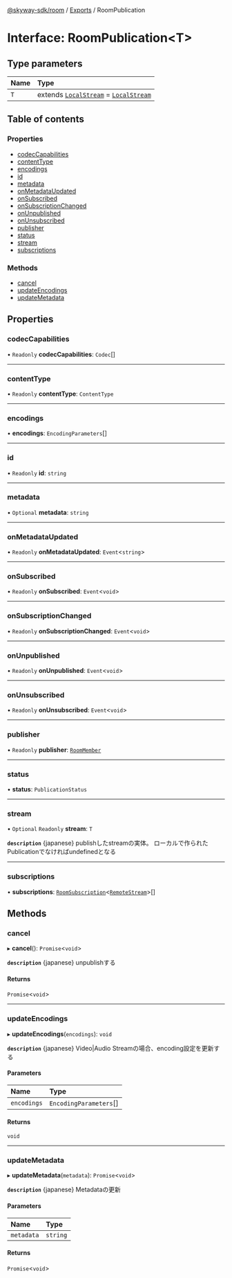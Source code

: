 [@skyway-sdk/room](../README.md) / [Exports](../modules.md) / RoomPublication

# Interface: RoomPublication<T\>

## Type parameters

| Name | Type |
| :------ | :------ |
| `T` | extends [`LocalStream`](../modules.md#localstream) = [`LocalStream`](../modules.md#localstream) |

## Table of contents

### Properties

- [codecCapabilities](RoomPublication.md#codeccapabilities)
- [contentType](RoomPublication.md#contenttype)
- [encodings](RoomPublication.md#encodings)
- [id](RoomPublication.md#id)
- [metadata](RoomPublication.md#metadata)
- [onMetadataUpdated](RoomPublication.md#onmetadataupdated)
- [onSubscribed](RoomPublication.md#onsubscribed)
- [onSubscriptionChanged](RoomPublication.md#onsubscriptionchanged)
- [onUnpublished](RoomPublication.md#onunpublished)
- [onUnsubscribed](RoomPublication.md#onunsubscribed)
- [publisher](RoomPublication.md#publisher)
- [status](RoomPublication.md#status)
- [stream](RoomPublication.md#stream)
- [subscriptions](RoomPublication.md#subscriptions)

### Methods

- [cancel](RoomPublication.md#cancel)
- [updateEncodings](RoomPublication.md#updateencodings)
- [updateMetadata](RoomPublication.md#updatemetadata)

## Properties

### codecCapabilities

• `Readonly` **codecCapabilities**: `Codec`[]

___

### contentType

• `Readonly` **contentType**: `ContentType`

___

### encodings

• **encodings**: `EncodingParameters`[]

___

### id

• `Readonly` **id**: `string`

___

### metadata

• `Optional` **metadata**: `string`

___

### onMetadataUpdated

• `Readonly` **onMetadataUpdated**: `Event`<`string`\>

___

### onSubscribed

• `Readonly` **onSubscribed**: `Event`<`void`\>

___

### onSubscriptionChanged

• `Readonly` **onSubscriptionChanged**: `Event`<`void`\>

___

### onUnpublished

• `Readonly` **onUnpublished**: `Event`<`void`\>

___

### onUnsubscribed

• `Readonly` **onUnsubscribed**: `Event`<`void`\>

___

### publisher

• `Readonly` **publisher**: [`RoomMember`](RoomMember.md)

___

### status

• **status**: `PublicationStatus`

___

### stream

• `Optional` `Readonly` **stream**: `T`

**`description`** {japanese} publishしたstreamの実体。
ローカルで作られたPublicationでなければundefinedとなる

___

### subscriptions

• **subscriptions**: [`RoomSubscription`](RoomSubscription.md)<[`RemoteStream`](../modules.md#remotestream)\>[]

## Methods

### cancel

▸ **cancel**(): `Promise`<`void`\>

**`description`** {japanese} unpublishする

#### Returns

`Promise`<`void`\>

___

### updateEncodings

▸ **updateEncodings**(`encodings`): `void`

**`description`** {japanese} Video|Audio Streamの場合、encoding設定を更新する

#### Parameters

| Name | Type |
| :------ | :------ |
| `encodings` | `EncodingParameters`[] |

#### Returns

`void`

___

### updateMetadata

▸ **updateMetadata**(`metadata`): `Promise`<`void`\>

**`description`** {japanese} Metadataの更新

#### Parameters

| Name | Type |
| :------ | :------ |
| `metadata` | `string` |

#### Returns

`Promise`<`void`\>
